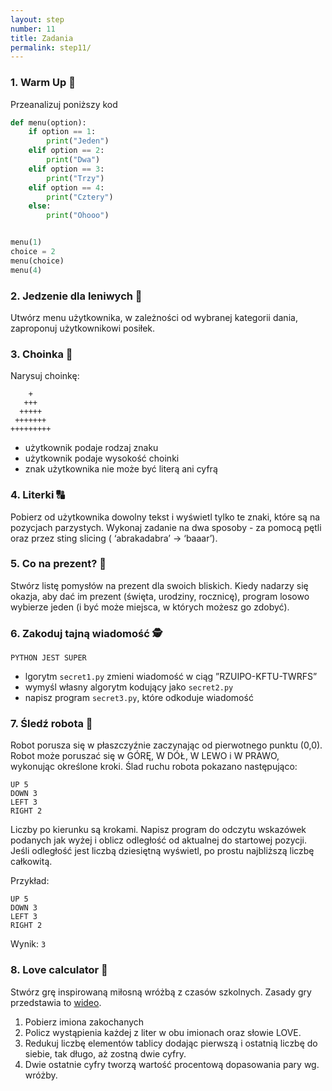 ```yaml
---
layout: step
number: 11
title: Zadania
permalink: step11/
---
```


### 1. Warm Up 🧠

Przeanalizuj poniższy kod

```python
def menu(option):
    if option == 1:
        print("Jeden")
    elif option == 2:
        print("Dwa")
    elif option == 3:
        print("Trzy")
    elif option == 4:
        print("Cztery")
    else:
        print("Ohooo")


menu(1)
choice = 2
menu(choice)
menu(4)
```


### 2. Jedzenie dla leniwych 🍔

Utwórz menu użytkownika, w zależności od wybranej kategorii dania, zaproponuj użytkownikowi posiłek.

### 3. Choinka 🎄

Narysuj choinkę:
```
    +
   +++
  +++++
 +++++++
+++++++++
```

- użytkownik podaje rodzaj znaku
- użytkownik podaje wysokość choinki
- znak użytkownika nie może być literą ani cyfrą

### 4. Literki 🔠

Pobierz od użytkownika dowolny tekst i wyświetl tylko te znaki, które są na pozycjach parzystych. Wykonaj zadanie na dwa sposoby - za pomocą pętli oraz przez sting slicing ( ‘abrakadabra’ -> ‘baaar’).

### 5. Co na prezent? 🎁
Stwórz listę pomysłów na prezent dla swoich bliskich. Kiedy nadarzy się okazja, aby dać im prezent (święta, urodziny, rocznicę), program losowo wybierze jeden (i być może miejsca, w których możesz go zdobyć).

### 6. Zakoduj tajną wiadomość 🕵️
```
PYTHON JEST SUPER
```

- lgorytm `secret1.py` zmieni wiadomość w ciąg ”RZUIPO-KFTU-TWRFS”
- wymyśl własny algorytm kodujący jako `secret2.py`
- napisz program `secret3.py`, które odkoduje wiadomość

### 7. Śledź robota 🤖
Robot porusza się w płaszczyźnie zaczynając od pierwotnego punktu (0,0). Robot może poruszać się w GÓRĘ, W DÓŁ, ​​W LEWO i W PRAWO, wykonując określone kroki. Ślad ruchu robota pokazano następująco:
```
UP 5
DOWN 3
LEFT 3
RIGHT 2
```
Liczby po kierunku są krokami. Napisz program do odczytu wskazówek podanych jak wyżej i oblicz odległość od aktualnej do startowej pozycji. Jeśli odległość jest liczbą dziesiętną wyświetl, po prostu najbliższą liczbę całkowitą.

Przykład:
```
UP 5
DOWN 3
LEFT 3
RIGHT 2
```

Wynik: `3`


### 8. Love calculator 💖

Stwórz grę inspirowaną miłosną wróżbą z czasów szkolnych. Zasady gry przedstawia to [wideo](https://www.youtube.com/watch?v=oFsLVG7EAZ4).
1. Pobierz imiona zakochanych
2. Policz wystąpienia każdej z liter w obu imionach oraz słowie LOVE.
3. Redukuj liczbę elementów tablicy dodając pierwszą i ostatnią liczbę do siebie, tak długo, aż zostną dwie cyfry.
4. Dwie ostatnie cyfry tworzą wartość procentową dopasowania pary wg. wróżby.
